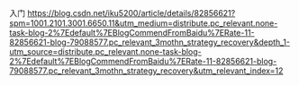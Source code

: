 
入门
https://blog.csdn.net/iku5200/article/details/82856621?spm=1001.2101.3001.6650.11&utm_medium=distribute.pc_relevant.none-task-blog-2%7Edefault%7EBlogCommendFromBaidu%7ERate-11-82856621-blog-79088577.pc_relevant_3mothn_strategy_recovery&depth_1-utm_source=distribute.pc_relevant.none-task-blog-2%7Edefault%7EBlogCommendFromBaidu%7ERate-11-82856621-blog-79088577.pc_relevant_3mothn_strategy_recovery&utm_relevant_index=12
